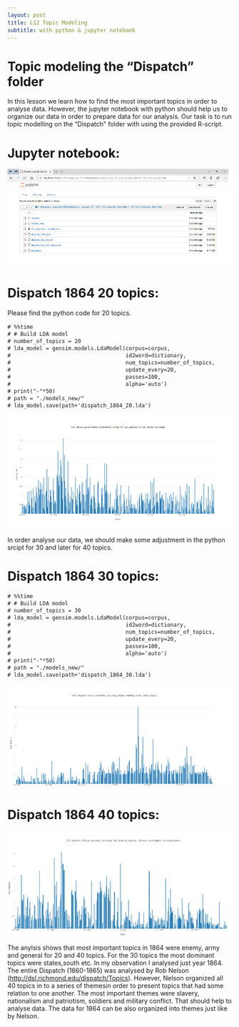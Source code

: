 ```yaml
---
layout: post
title: L12 Topic Modeling
subtitle: with python & jupyter notebook
---
```


# Topic modeling the “Dispatch” folder

In this lesson we learn how to find the most important topics in order to analyse data. However, the jupyter notebook with python should help us to organize our data in order to prepare data for our analysis. Our task is to run topic modelling on the “Dispatch" folder with using the provided R-script.

# Jupyter notebook:

![Image](/img/Lesson_12.png)


# Dispatch 1864 20 topics:

Please find the python code for 20 topics.
```
# %%time
# # Build LDA model
# number_of_topics = 20
# lda_model = gensim.models.LdaModel(corpus=corpus,
#                                    id2word=dictionary,
#                                    num_topics=number_of_topics,
#                                    update_every=20,
#                                    passes=100,
#                                    alpha='auto')
# print("-"*50)
# path = "./models_new/"
# lda_model.save(path+'dispatch_1864_20.lda')
```
![Image](/img/Top_modeling_20topics.png)

In order analyse our data, we should make some adjustment in the python srcipt for 30 and later for 40 topics. 

# Dispatch 1864 30 topics:

```
# %%time
# # Build LDA model
# number_of_topics = 30
# lda_model = gensim.models.LdaModel(corpus=corpus,
#                                    id2word=dictionary,
#                                    num_topics=number_of_topics,
#                                    update_every=20,
#                                    passes=100,
#                                    alpha='auto')
# print("-"*50)
# path = "./models_new/"
# lda_model.save(path+'dispatch_1864_30.lda')
```
![Image](/img/Top_modeling_30topics.png)



# Dispatch 1864 40 topics:

![Image](/img/Top_modeling_40topics.png)


The anylsis shows that most important topics in 1864 were enemy, army and general for 20 and 40 topics. For the 30 topics the most dominant topics were states,south etc. 
 In my observation I analysed just year 1864. The entire Dispatch (1860-1865) was analysed by Rob Nelson (http://dsl.richmond.edu/dispatch/Topics). However, Nelson organized all 40 topics in to a series of themesin order to present topics that had some relation to one another.  The most important themes were slavery, nationalism and patriotism, soldiers and military conflict.  That should help to analyse data. The data for 1864 can be also organized into themes just like by Nelson. 
